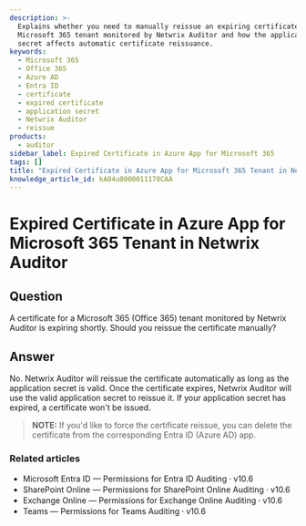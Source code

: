 ```yaml
---
description: >-
  Explains whether you need to manually reissue an expiring certificate for a
  Microsoft 365 tenant monitored by Netwrix Auditor and how the application
  secret affects automatic certificate reissuance.
keywords:
  - Microsoft 365
  - Office 365
  - Azure AD
  - Entra ID
  - certificate
  - expired certificate
  - application secret
  - Netwrix Auditor
  - reissue
products:
  - auditor
sidebar_label: Expired Certificate in Azure App for Microsoft 365
tags: []
title: "Expired Certificate in Azure App for Microsoft 365 Tenant in Netwrix Auditor"
knowledge_article_id: kA04u0000011170CAA
---
```


# Expired Certificate in Azure App for Microsoft 365 Tenant in Netwrix Auditor

## Question

A certificate for a Microsoft 365 (Office 365) tenant monitored by Netwrix Auditor is expiring shortly. Should you reissue the certificate manually?

## Answer

No. Netwrix Auditor will reissue the certificate automatically as long as the application secret is valid. Once the certificate expires, Netwrix Auditor will use the valid application secret to reissue it. If your application secret has expired, a certificate won't be issued.

> **NOTE:** If you'd like to force the certificate reissue, you can delete the certificate from the corresponding Entra ID (Azure AD) app.

### Related articles

- Microsoft Entra ID — Permissions for Entra ID Auditing ⸱ v10.6
- SharePoint Online — Permissions for SharePoint Online Auditing ⸱ v10.6
- Exchange Online — Permissions for Exchange Online Auditing ⸱ v10.6
- Teams — Permissions for Teams Auditing ⸱ v10.6
